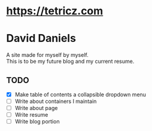 # https://tetricz.com
# David Daniels

A site made for myself by myself.<br>
This is to be my future blog and my current resume.

## TODO

- [x] Make table of contents a collapsible dropdown menu
- [ ] Write about containers I maintain
- [ ] Write about page
- [ ] Write resume
- [ ] Write blog portion
